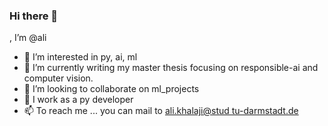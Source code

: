 ### Hi there 👋
, I’m @ali
- 👀 I’m interested in py, ai, ml
- 🌱 I’m currently writing my master thesis focusing on responsible-ai and computer vision.
- 💞️ I’m looking to collaborate on ml_projects
- 💞️ I work as a py developer
- 📫 To reach me ...
you can mail to <a href="mailto:ali.khalaji@stud.tu-darmstadt.de">ali.khalaji@stud tu-darmstadt.de</a>

